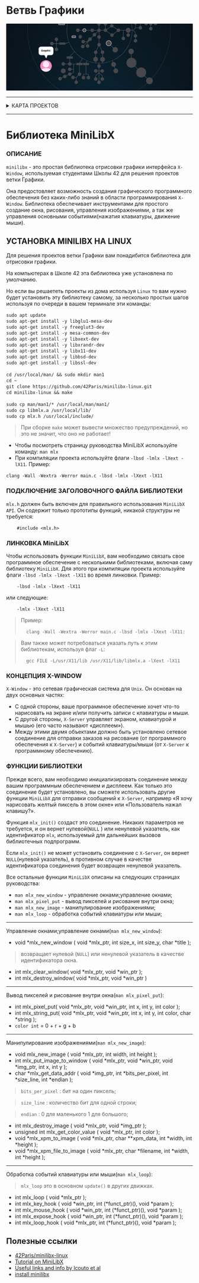 # Ветвь Графики #


![graphic branch](./graphic.gif)

---

<details>
<summary> КАРТА ПРОЕКТОВ </summary>

![map Holy_Graph](../Holy_Graph.png)

</details>

---


# Библиотека MiniLibX #


### ОПИСАНИЕ ###
`minilibx` - это простая библиотека отрисовки графики интерфейса `X-Window`, используемая студентами Школы 42 для решения проектов ветки Графики.

Она предостовляет возможность создания графического программного обеспечения без каких-либо знаний в области программирования `X-Window`. Библиотека обеспечивает инструментами для простого создание окна, рисования, управления изображениями, а так же управления основными событиями(нажатия клавиатуры, движение мыши).


## УСТАНОВКА MINILIBX НА LINUX ##

Для решения проектов ветки Графики вам понадибится библиотека для отрисовки графики.

На компьютерах в Школе 42 эта библиотека уже установлена по умолчанию. 

Но если вы решаететь проекты из дома используя `Linux` то вам нужно будет установить эту библиотеку самому, за несколько простых шагов используя по очереди в вашем терминале эти команды:


```
sudo apt update
sudo apt-get install -y libglu1-mesa-dev
sudo apt-get install -y freeglut3-dev
sudo apt-get install -y mesa-common-dev
sudo apt-get install -y libxext-dev
sudo apt-get install -y libxrandr-dev
sudo apt-get install -y libx11-dev
sudo apt-get install -y libbsd-dev 
sudo apt-get install -y libssl-dev

cd /usr/local/man/ && sudo mkdir man1
cd ~
git clone https://github.com/42Paris/minilibx-linux.git
cd minilibx-linux && make

sudo cp man/man1/* /usr/local/man/man1/
sudo cp libmlx.a /usr/local/lib/
sudo cp mlx.h /usr/local/include/
```

> При сборке `make` может вывести множество предупреждений, но это не значит, что оно не работает!

* Чтобы посмотреть страницу руководства MiniLibX используйте команду: `man mlx`
* При компиляции проекта используйте флаги `-lbsd -lmlx -lXext -lX11`. Пример:
```
clang -Wall -Wextra -Werror main.c -lbsd -lmlx -lXext -lX11
```

### ПОДКЛЮЧЕНИЕ ЗАГОЛОВОЧНОГО ФАЙЛА БИБЛИОТЕКИ ###

`mlx.h` должен быть включен для правильного использования `MiniLibX API`. Он содержит только прототипы функций, никакой структуры не требуется:

		#include <mlx.h>


### ЛИНКОВКА MiniLibX ###

Чтобы использовать функции `MiniLibX`, вам необходимо связать свое программное обеспечение с несколькими библиотеками, включая саму библиотеку `MiniLibX`. Для этого при компиляции проекта используйте флаги `-lbsd -lmlx -lXext -lX11` во время линковки. Пример:

		-lbsd -lmlx -lXext -lX11

или следующие:

		-lmlx -lXext -lX11

> Пример:
>
>		clang -Wall -Wextra -Werror main.c -lbsd -lmlx -lXext -lX11:


> Вам также может потребоваться указать путь к этим библиотекам, используя флаг `-L`:
>
>		gcc FILE -L/usr/X11/lib /usr/X11/lib/libmlx.a -lXext -lX11



### КОНЦЕПЦИЯ X-WINDOW ###

`X-Window` - это сетевая графическая система для `Unix`. Он основан на двух основных частях:

 - С одной стороны, ваше программное обеспечение хочет что-то нарисовать на экране и/или получить записи с клавиатуры и мыши.
 - С другой стороны, `X-Server` управляет экраном, клавиатурой и мышью (его часто называют «дисплеем»).
 - Между этими двумя объектами должно быть установлено сетевое соединение для отправки заказов на рисование (от программного обеспечения к `X-Server`) и событий клавиатуры/мыши (от `X-Server` к программному обеспечению).


### ФУНКЦИИ БИБЛИОТЕКИ ###

Прежде всего, вам необходимо инициализировать соединение между вашим программным обеспечением и дисплеем. Как только это соединение будет установлено, вы сможете использовать другие функции `MiniLibX` для отправки сообщений  к `X-Server`, например «Я хочу нарисовать желтый пиксель в этом окне» или «Пользователь нажал клавишу?».

Функция `mlx_init()` создаст это соединение. Никаких параметров не требуется, и он вернет нулевой(`NULL` ) или ненулевой указатель, как идентификатор `mlx`, используемый для дальнейших вызовов библиотечных подпрограмм. 

Если `mlx_init()` не может установить соединение с `X-Server`, он вернет `NULL`(нулевой указатель), в противном случае в качестве идентификатора соединения будет возвращен ненулевой указатель.

Все остальные функции `MiniLibX` описаны на следующих страницах руководства:

* `man mlx_new_window` - управление окнами;управление окнами;
* `man mlx_pixel_put` - вывод пикселей и рисование внутри окна;
* `man mlx_new_image` - манипулирование изображениями;
* `man mlx_loop` - обработка событий клавиатуры или мыши;

---
Управление окнами;управление окнами(`man mlx_new_window`):
  - void *mlx_new_window ( void *mlx_ptr, int size_x, int size_y, char *title );
> возвращает нулевой (`NULL`) или ненулевой указатель в качестве идентификатора окна.

  - int mlx_clear_window( void *mlx_ptr, void *win_ptr );
  - int mlx_destroy_window( void *mlx_ptr, void *win_ptr )
---
Вывод пикселей и рисование внутри окна(`man mlx_pixel_put`):

  - int	mlx_pixel_put( void *mlx_ptr, void *win_ptr, int x, int y, int color );
  - int	mlx_string_put( void *mlx_ptr, void *win_ptr, int x, int y, int color, char *string );
  - `color int` = 0 + r + g + b
---
Манипулирование изображениями(`man mlx_new_image`):
  - void	mlx_new_image ( void *mlx_ptr, int width, int height );
  - int		mlx_put_image_to_window ( void *mlx_ptr, void *win_ptr, void *img_ptr, int x, int y );
  - char	*mlx_get_data_addr ( void *img_ptr, int *bits_per_pixel, int *size_line, int *endian );

>  `bits_per_pixel` : бит на один пиксель;

>  `size_line`      : количество бит для одной строки;

>  `endian`         : 0 для маленького 1 для большого;

  - int		mlx_destroy_image ( void *mlx_ptr, void *img_ptr );
  - unsigned int	mlx_get_color_value ( void *mlx_ptr, int color );
  - void 	*mlx_xpm_to_image ( void *mlx_ptr, char **xpm_data, int *width, int *height );
  - void 	*mlx_xpm_file_to_image ( void *mlx_ptr, char *filename, int *width, int *height );
---
Обработка событий клавиатуры или мыши(`man mlx_loop`):
  > `mlx_loop` это в основном `update()` в других движках.
  - int		mlx_loop ( void *mlx_ptr );
  - int		mlx_key_hook ( void *win_ptr, int (*funct_ptr)(), void *param );
  - int		mlx_mouse_hook ( void *win_ptr, int (*funct_ptr)(), void *param );
  - int		mlx_expose_hook ( void *win_ptr, int (*funct_ptr)(), void *param );
  - int		mlx_loop_hook ( void *mlx_ptr, int (*funct_ptr)(), void *param );



## Полезные ссылки ##

* [42Paris/minilibx-linux](https://github.com/42Paris/minilibx-linux)
* [Tutorial on MiniLibX](https://harm-smits.github.io/42docs/libs/minilibx)
* [Useful links and info by lcouto et al](https://www.notion.so/miniRT-5f6fcdf6d05e4742b6c38f0588f12436)
* [install minilibx](https://achedeuzot.me/2014/12/20/installer-la-minilibx/)



